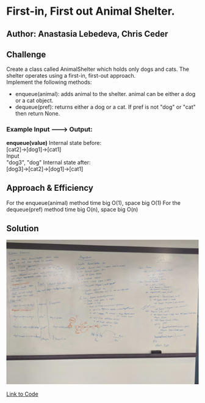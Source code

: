 # First-in, First out Animal Shelter.

## Author: Anastasia Lebedeva, Chris Ceder

## Challenge
Create a class called AnimalShelter which holds only dogs and cats. The shelter operates using a first-in, first-out approach.</br>
Implement the following methods: </br>
* enqueue(animal): adds animal to the shelter. animal can be either a dog or a cat object.
* dequeue(pref): returns either a dog or a cat. If pref is not "dog" or "cat" then return None.

### Example Input ---> Output:
**enqueue(value)**
Internal state before: </br>
[cat2]->[dog1]->[cat1] </br>
Input </br>
"dog3", "dog"
Internal state after: </br>
[dog3]->[cat2]->[dog1]->[cat1] </br>


## Approach & Efficiency
For the enqueue(animal) method time big O(1), space big O(1)
For the dequeue(pref) method time big O(n), space big O(n)


## Solution
![Whiteboard Solution](https://github.com/nastinsk/python-data-structures-and-algorithms/blob/master/assets/fifo-animal-shelter.jpg)

[Link to Code](https://github.com/nastinsk/python-data-structures-and-algorithms/blob/master/challenges/fifo_animal_shelter/fifo_animal_shelter.py)
